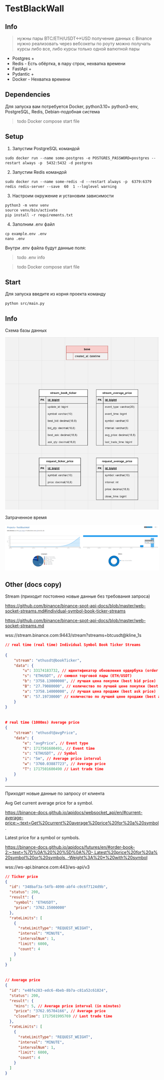 # TestBlackWall

## Info 

> нужны пары BTC/ETH/USDT<->USD
получение данных с Binance нужно реализовать через вебсокеты
по роуту можно получать курсы либо все, либо курсы только одной валютной пары

* Postgres +
* Redis - Есть обёртка, в пару строк, нехватка времени
* FastApi +
* Pydantic +
* Docker - Нехватка времени


## Dependencies

Для запуска вам потребуется Docker, python3.10+ python3-env, PostgreSQL, Redis, Debian-подобная система

> todo Docker compose start file

## Setup

1. Запустим PostgreSQL командой
```shell
sudo docker run --name some-postgres -e POSTGRES_PASSWORD=postgres --restart always -p  5432:5432 -d postgres
```

2. Запустим Redis командой 
```shell
sudo docker run --name some-redis -d --restart always -p  6379:6379 redis redis-server --save  60  1 --loglevel warning
```

3. Настроим окружение и установим зависимости
```shell
python3 -m venv venv
source venv/bin/activate
pip install -r requirements.txt
```

4. Заполним .env файл
```shell
cp example.env .env
nano .env
```

Внутри .env файла будут данные поля:

> todo .env info

> todo Docker compose start file

## Start

Для запуска введите из корня проекта команду

```shell
python src/main.py
```

## Info


Схема базы данных

![alt text](assets/database.png)

Затраченное время

![timemsg](assets/time.png)


## Other (docs copy)

Stream (приходит постоянно новые данные без требования запроса)

https://github.com/binance/binance-spot-api-docs/blob/master/web-socket-streams.md#individual-symbol-book-ticker-streams

https://github.com/binance/binance-spot-api-docs/blob/master/web-socket-streams.md

wss://stream.binance.com:9443/stream?streams=btcusdt@kline_1s
```json 
// real time (real time) Individual Symbol Book Ticker Streams

{
    "stream": "ethusdt@bookTicker",
    "data": {
        "u": 33174183732, // идентификатор обновления ордербука (order book updateId)
        "s": "ETHUSDT", // символ торговой пары (ETH/USDT)
        "b": "3758.13000000", // лучшая цена покупки (best bid price)
        "B": "27.79080000", // количество по лучшей цене покупки (best bid quantity)
        "a": "3758.14000000", // лучшая цена продажи (best ask price)
        "A": "57.19730000" // количество по лучшей цене продажи (best ask quantity)
    }
}


# real time (1000ms) Average price 
{
    "stream": "ethusdt@avgPrice",
    "data": {
        "e": "avgPrice", // Event type
        "E": 1717501600491, // Event time
        "s": "ETHUSDT", // Symbol
        "i": "5m", // Average price interval
        "w": "3760.03887723", // Average price
        "T": 1717501600490 // Last trade time
    }
}
```

-----------

Приходят новые данные по запросу от клиента

Avg Get current average price for a symbol.

https://binance-docs.github.io/apidocs/websocket_api/en/#current-average-price:~:text=Get%20current%20average%20price%20for%20a%20symbol.

Latest price for a symbol or symbols.

https://binance-docs.github.io/apidocs/futures/en/#order-book-2:~:text=%7D%0A%20%20%5D%0A%7D-,Latest%20price%20for%20a%20symbol%20or%20symbols.,-Weight%3A%20*%20with%20symbol

wss://ws-api.binance.com:443/ws-api/v3

```json
// Ticker price
{
  "id": "348baf3a-54fb-4090-abf4-c0c6f7124d9b",
  "status": 200,
  "result": {
    "symbol": "ETHUSDT",
    "price": "3762.15000000"
  },
  "rateLimits": [
    {
      "rateLimitType": "REQUEST_WEIGHT",
      "interval": "MINUTE",
      "intervalNum": 1,
      "limit": 6000,
      "count": 4
    }
  ]
}


// Average price
{
  "id": "e48fe283-edc6-4beb-8b7a-c81a52c61824",
  "status": 200,
  "result": {
    "mins": 5, // Average price interval (in minutes) 
    "price": "3762.95704166", // Average price
    "closeTime": 1717501995769 // Last trade time
  },
  "rateLimits": [
    {
      "rateLimitType": "REQUEST_WEIGHT",
      "interval": "MINUTE",
      "intervalNum": 1,
      "limit": 6000,
      "count": 4
    }
  ]
}
```




